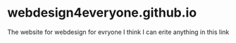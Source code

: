 # webdesign4everyone.github.io
The website for webdesign for evryone 
I think I can erite anything in this link 
